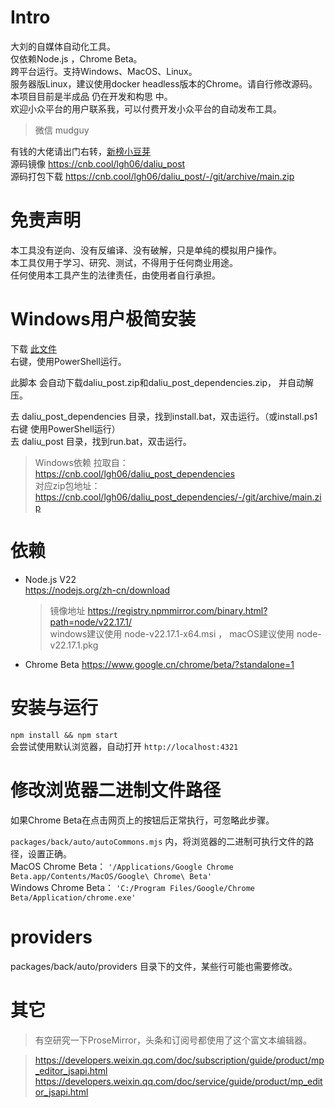 # Intro  
大刘的自媒体自动化工具。  
仅依赖Node.js ，Chrome Beta。  
跨平台运行。支持Windows、MacOS、Linux。  
服务器版Linux，建议使用docker headless版本的Chrome。请自行修改源码。  
本项目目前是半成品 仍在开发和构思 中。  
欢迎小众平台的用户联系我，可以付费开发小众平台的自动发布工具。  
> 微信 mudguy  

有钱的大佬请出门右转，[新榜小豆芽](https://d.newrank.cn/)  
源码镜像 https://cnb.cool/lgh06/daliu_post  
源码打包下载 https://cnb.cool/lgh06/daliu_post/-/git/archive/main.zip
# 免责声明  
本工具没有逆向、没有反编译、没有破解，只是单纯的模拟用户操作。  
本工具仅用于学习、研究、测试，不得用于任何商业用途。  
任何使用本工具产生的法律责任，由使用者自行承担。  
# Windows用户极简安装  
下载 [此文件](https://cnb.cool/lgh06/daliu_post/-/git/raw/main/zzz_windows_dependencies.ps1?download=true)  
右键，使用PowerShell运行。  

此脚本 会自动下载daliu_post.zip和daliu_post_dependencies.zip， 并自动解压。  

去 daliu_post_dependencies 目录，找到install.bat，双击运行。（或install.ps1 右键 使用PowerShell运行）  
去 daliu_post 目录，找到run.bat，双击运行。  

> Windows依赖 拉取自： https://cnb.cool/lgh06/daliu_post_dependencies  
> 对应zip包地址：https://cnb.cool/lgh06/daliu_post_dependencies/-/git/archive/main.zip

# 依赖  
- Node.js V22  
  https://nodejs.org/zh-cn/download    
  > 镜像地址 https://registry.npmmirror.com/binary.html?path=node/v22.17.1/  
  > windows建议使用 node-v22.17.1-x64.msi ， macOS建议使用 node-v22.17.1.pkg  
- Chrome Beta https://www.google.cn/chrome/beta/?standalone=1  

# 安装与运行  
`npm install && npm start`  
会尝试使用默认浏览器，自动打开 `http://localhost:4321`  

# 修改浏览器二进制文件路径  

如果Chrome Beta在点击网页上的按钮后正常执行，可忽略此步骤。  

`packages/back/auto/autoCommons.mjs` 内，将浏览器的二进制可执行文件的路径，设置正确。  
MacOS Chrome Beta： `'/Applications/Google Chrome Beta.app/Contents/MacOS/Google\ Chrome\ Beta'`  
Windows Chrome Beta： `'C:/Program Files/Google/Chrome Beta/Application/chrome.exe'`  

# providers  
packages/back/auto/providers 目录下的文件，某些行可能也需要修改。  

# 其它
> 有空研究一下ProseMirror，头条和订阅号都使用了这个富文本编辑器。  

> https://developers.weixin.qq.com/doc/subscription/guide/product/mp_editor_jsapi.html  
> https://developers.weixin.qq.com/doc/service/guide/product/mp_editor_jsapi.html  
